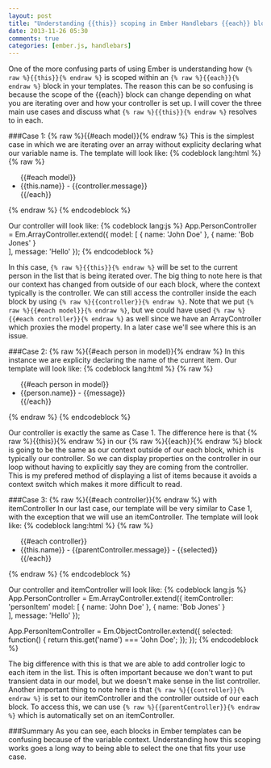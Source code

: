 ```yaml
---
layout: post
title: "Understanding {{this}} scoping in Ember Handlebars {{each}} blocks"
date: 2013-11-26 05:30
comments: true
categories: [ember.js, handlebars]
---
```

One of the more confusing parts of using Ember is understanding how `{% raw %}{{this}}{% endraw %}` is scoped within an `{% raw %}{{each}}{% endraw %}` block in your templates.  The reason this can be so confusing is because the scope of the {{each}} block can change depending on what you are iterating over and how your controller is set up.  I will cover the three main use cases and discuss what `{% raw %}{{this}}{% endraw %}` resolves to in each.

###Case 1: {% raw %}{{#each model}}{% endraw %}
This is the simplest case in which we are iterating over an array without explicity declaring what our variable name is.  The template will look like:
{% codeblock lang:html %}
{% raw %}
<ul>
{{#each model}}
    <li>{{this.name}} - {{controller.message}}</li>
{{/each}}
</ul>
{% endraw %}
{% endcodeblock %}

Our controller will look like:
{% codeblock lang:js %}
App.PersonController = Em.ArrayController.extend({
	model: [
		{ name: 'John Doe' },
		{ name: 'Bob Jones' }			
	],
	message: 'Hello'
});
{% endcodeblock %}

In this case, `{% raw %}{{this}}{% endraw %}` will be set to the current person in the list that is being iterated over.  The big thing to note here is that our context has changed from outside of our each block, where the context typically is the controller.  We can still access the controller inside the each block by using `{% raw %}{{controller}}{% endraw %}`.  Note that we put `{% raw %}{{#each model}}{% endraw %}`, but we could have used `{% raw %}{{#each controller}}{% endraw %}` as well since we have an ArrayController which proxies the model property.  In a later case we'll see where this is an issue.

###Case 2: {% raw %}{{#each person in model}}{% endraw %}
In this instance we are explicity declaring the name of the current item.  Our template will look like:
{% codeblock lang:html %}
{% raw %}
<ul>
{{#each person in model}}
    <li>{{person.name}} - {{message}}</li>
{{/each}}
</ul>
{% endraw %}
{% endcodeblock %}

Our controller is exactly the same as Case 1.  The difference here is that {% raw %}{{this}}{% endraw %} in our {% raw %}{{each}}{% endraw %} block is going to be the same as our context outside of our each block, which is typically our controller.  So we can display properties on the controller in our loop without having to explicitly say they are coming from the controller.  This is my prefered method of displaying a list of items because it avoids a context switch which makes it more difficult to read.

###Case 3: {% raw %}{{#each controller}}{% endraw %} with itemController
In our last case, our template will be very similar to Case 1, with the exception that we will use an itemController.  The template will look like:
{% codeblock lang:html %}
{% raw %}
<ul>
{{#each controller}}
    <li>{{this.name}} - {{parentController.message}} - {{selected}}</li>
{{/each}}
</ul>
{% endraw %}
{% endcodeblock %}

Our controller and itemController will look like:
{% codeblock lang:js %}
App.PersonController = Em.ArrayController.extend({
	itemController: 'personItem'
	model: [
		{ name: 'John Doe' },
		{ name: 'Bob Jones' }			
	],
	message: 'Hello'
});

App.PersonItemController = Em.ObjectController.extend({
	selected: function() {
		return this.get('name') === 'John Doe';
	});
});
{% endcodeblock %}

The big difference with this is that we are able to add controller logic to each item in the list.  This is often important because we don't want to put transient data in our model, but we doesn't make sense in the list controller.  Another important thing to note here is that `{% raw %}{{controller}}{% endraw %}` is set to our itemController and the controller outside of our each block.  To access this, we can use `{% raw %}{{parentController}}{% endraw %}` which is automatically set on an itemController.

###Summary
As you can see, each blocks in Ember templates can be confusing because of the variable context.  Understanding how this scoping works goes a long way to being able to select the one that fits your use case.
